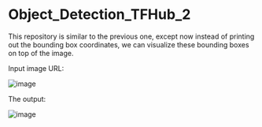 # Object_Detection_TFHub_2
This repository is similar to the previous one, except now instead of printing out the bounding box coordinates, we can visualize these bounding boxes on top of the image.

Input image URL:

![image](https://user-images.githubusercontent.com/64538407/113471827-5e4f6e80-945f-11eb-8624-2998428316d2.png)

The output:


![image](https://user-images.githubusercontent.com/64538407/113471835-690a0380-945f-11eb-9e0b-8c0c914f0db4.png)


